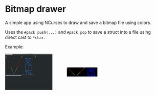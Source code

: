 # Bitmap drawer

A simple app using NCurses to draw and save a bitmap file using colors.

Uses the `#pack push(...)` and `#pack pop` to save a struct into a
file using direct cast to `*char`.

Example:

<div style="display: grid; grid-template-columns: 1fr 1fr 1fr; column-gap: 20px; place-items: center;">
<img src="draw_example.png" alt="Created bitmap">
<img src="draw_example.bmp" alt="Saved Bitmap">
</div>

